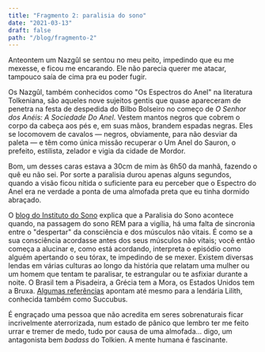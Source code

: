 ```yaml
---
title: "Fragmento 2: paralisia do sono"
date: "2021-03-13"
draft: false
path: "/blog/fragmento-2"
---
```




Anteontem um Nazgûl se sentou no meu peito, impedindo que eu me mexesse, e ficou me encarando. Ele não parecia querer me atacar, tampouco saía de cima pra eu poder fugir.

Os Nazgûl, também conhecidos como "Os Espectros do Anel" na literatura Tolkeniana, são aqueles nove sujeitos gentis que quase apareceram de penetra na festa de despedida do Bilbo Bolseiro no começo de *O Senhor dos Anéis: A Sociedade Do Anel*. Vestem mantos negros que cobrem o corpo da cabeça aos pés e, em suas mãos, brandem espadas negras. Eles se locomovem de cavalos — negros, obviamente, para não desviar da paleta — e têm como única missão recuperar o Um Anel do Sauron, o prefeito, estilista, zelador e vigia da cidade de Mordor.

Bom, um desses caras estava a 30cm de mim às 6h50 da manhã, fazendo o quê eu não sei. Por sorte a paralisia durou apenas alguns segundos, quando a visão ficou nítida o suficiente para eu perceber que o Espectro do Anel era ne verdade a ponta de uma almofada preta que eu tinha dormido abraçado.

O [blog do Instituto do Sono](https://institutodosono.com/artigos-noticias/disturbios-do-sono-paralisia-do-sono/) explica que a Paralisia do Sono acontece quando, na passagem do sono REM para a vigília, há uma falta de sincronia entre o "despertar" da consciência e dos músculos não vitais. É como se a sua consciência acordasse antes dos seus músculos não vitais; você então começa a alucinar e, como está acordando, interpreta o episódio como alguém apertando o seu tórax, te impedindo de se mexer. Existem diversas lendas em várias culturas ao longo da história que relatam uma mulher ou um homem que tentam te paralisar, te estrangular ou te asfixiar durante a noite. O Brasil tem a Pisadeira, a Grécia tem a Mora, os Estados Unidos tem a Bruxa. [Algumas referências](https://journals.sagepub.com/doi/pdf/10.1177/2054270415598091) apontam até mesmo para a lendária Lilith, conhecida também como Succubus.

É engraçado uma pessoa que não acredita em seres sobrenaturais ficar incrivelmente aterrorizada, num estado de pânico que lembro ter me feito urrar e tremer de medo, tudo por causa de uma almofada... digo, um antagonista bem *badass* do Tolkien. A mente humana é fascinante.